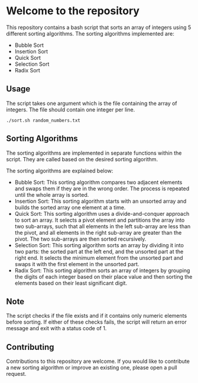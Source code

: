 # Welcome to the repository
This repository contains a bash script that sorts an array of integers using 5 different sorting algorithms. The sorting algorithms implemented are:

+ Bubble Sort
+ Insertion Sort
+ Quick Sort
+ Selection Sort
+ Radix Sort

## Usage

The script takes one argument which is the file containing the array of integers. The file should contain one integer per line.

```
./sort.sh random_numbers.txt
```

## Sorting Algorithms
The sorting algorithms are implemented in separate functions within the script. They are called based on the desired sorting algorithm.

The sorting algorithms are explained below:

+ Bubble Sort: This sorting algorithm compares two adjacent elements and swaps them if they are in the wrong order. The process is repeated until the whole array is sorted.
+ Insertion Sort: This sorting algorithm starts with an unsorted array and builds the sorted array one element at a time.
+ Quick Sort: This sorting algorithm uses a divide-and-conquer approach to sort an array. It selects a pivot element and partitions the array into two sub-arrays, such that all elements in the left sub-array are less than the pivot, and all elements in the right sub-array are greater than the pivot. The two sub-arrays are then sorted recursively.
+ Selection Sort: This sorting algorithm sorts an array by dividing it into two parts: the sorted part at the left end, and the unsorted part at the right end. It selects the minimum element from the unsorted part and swaps it with the first element in the unsorted part.
+ Radix Sort: This sorting algorithm sorts an array of integers by grouping the digits of each integer based on their place value and then sorting the elements based on their least significant digit.

## Note

The script checks if the file exists and if it contains only numeric elements before sorting. If either of these checks fails, the script will return an error message and exit with a status code of 1.

## Contributing
Contributions to this repository are welcome. If you would like to contribute a new sorting algorithm or improve an existing one, please open a pull request.
